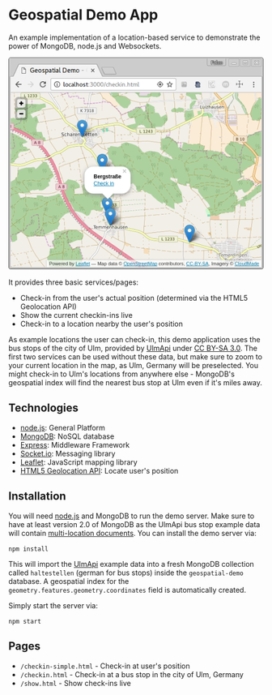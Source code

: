 # Geospatial Demo App

An example implementation of a location-based service to demonstrate the power of MongoDB, node.js and Websockets.

![Screenshot](screenshot.png)

It provides three basic services/pages: 
* Check-in from the user's actual position (determined via the HTML5 Geolocation API)
* Show the current checkin-ins live
* Check-in to a location nearby the user's position

As example locations the user can check-in, this demo application uses the bus stops of the city of Ulm, provided by [UlmApi](http://ulmapi.de) under [CC BY-SA 3.0](http://creativecommons.org/licenses/by-sa/3.0/). The first two services can be used without these data, but make sure to zoom to your current location in the map, as Ulm, Germany will be preselected.
You might check-in to Ulm's locations from anywhere else - MongoDB's geospatial index will find the nearest bus stop at Ulm even if it's miles away.

## Technologies

* [node.js](http://nodejs.org): General Platform
* [MongoDB](http://mongodb.com): NoSQL database
* [Express](http://expressjs.com): Middleware Framework
* [Socket.io](http://socket.io): Messaging library
* [Leaflet](http://leafletjs.com): JavaScript mapping library
* [HTML5 Geolocation API](http://www.w3schools.com/html/html5_geolocation.asp): Locate user's position

## Installation

You will need [node.js](http://nodejs.org) and MongoDB to run the demo server. Make sure to have at least version 2.0 of MongoDB as the UlmApi bus stop example data will contain [multi-location documents](http://docs.mongodb.org/manual/core/geospatial-indexes/#multi-location-documents).
You can install the demo server via:

	npm install

This will import the [UlmApi](http://ulmapi.de) example data into a fresh MongoDB collection called `haltestellen` (german for bus stops) inside the `geospatial-demo` database. A geospatial index for the `geometry.features.geometry.coordinates` field is automatically created.

Simply start the server via:

	npm start

## Pages

* `/checkin-simple.html` - Check-in at user's position
* `/checkin.html` - Check-in at a bus stop in the city of Ulm, Germany
* `/show.html` - Show check-ins live